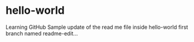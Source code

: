 # hello-world
Learning GitHub
Sample update of the read me file inside hello-world first branch named readme-edit...

